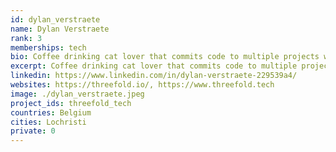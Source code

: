 ```yaml
---
id: dylan_verstraete
name: Dylan Verstraete
rank: 3
memberships: tech
bio: Coffee drinking cat lover that commits code to multiple projects within the Threefold Ecosystem. Has a passion for wakeboarding and webtechnologies.
excerpt: Coffee drinking cat lover that commits code to multiple projects within the Threefold Ecosystem.
linkedin: https://www.linkedin.com/in/dylan-verstraete-229539a4/
websites: https://threefold.io/, https://www.threefold.tech
image: ./dylan_verstraete.jpeg
project_ids: threefold_tech
countries: Belgium
cities: Lochristi
private: 0
---
```

